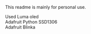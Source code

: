 This readme is mainly for personal use.

Used Luma oled</br>
Adafruit Python SSD1306</br>
Adafruit Blinka

